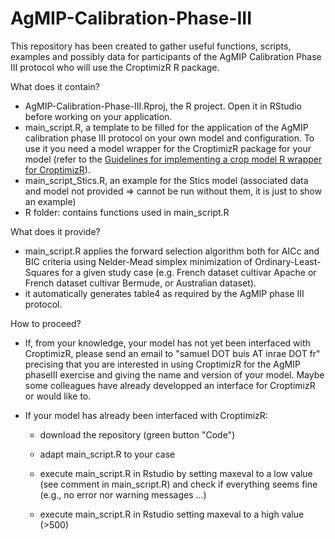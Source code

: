 # AgMIP-Calibration-Phase-III

This repository has been created to gather useful functions, scripts, examples and possibly data for participants of the AgMIP Calibration Phase III protocol who will use the CroptimizR R package. 

What does it contain?

* AgMIP-Calibration-Phase-III.Rproj, the R project. Open it in RStudio before working on your application.
* main_script.R, a template to be filled for the application of the AgMIP calibration phase III protocol on your own model and configuration. To use it you need a model wrapper for the CroptimizR package for your model (refer to the [Guidelines for implementing a crop model R wrapper for CroptimizR](https://sticsrpacks.github.io/CroptimizR/articles/Designing_a_model_wrapper.html)).
* main_script_Stics.R, an example for the Stics model (associated data and model not provided => cannot be run without them, it is just to show an example)
* R folder: contains functions used in main_script.R

What does it provide?

* main_script.R applies the forward selection algorithm both for AICc and BIC criteria using Nelder-Mead simplex minimization of Ordinary-Least-Squares for a given study case (e.g. French dataset cultivar Apache or French dataset cultivar Bermude, or Australian dataset).
* it automatically generates table4 as required by the AgMIP phase III protocol.

How to proceed?

* If, from your knowledge, your model has not yet been interfaced with CroptimizR, please send an email to "samuel DOT buis AT inrae DOT fr" precising that you are interested in using CroptimizR for the AgMIP phaseIII exercise and giving the name and version of your model. Maybe some colleagues have already developped an interface for CroptimizR or would like to.

* If your model has already been interfaced with CroptimizR:

  * download the repository (green button "Code")
  
  * adapt main_script.R to your case
  
  * execute main_script.R in Rstudio by setting maxeval to a low value (see comment in main_script.R) and check if everything seems fine (e.g., no error nor warning messages ...)
  
  * execute main_script.R in Rstudio setting maxeval to a high value (>500)
 